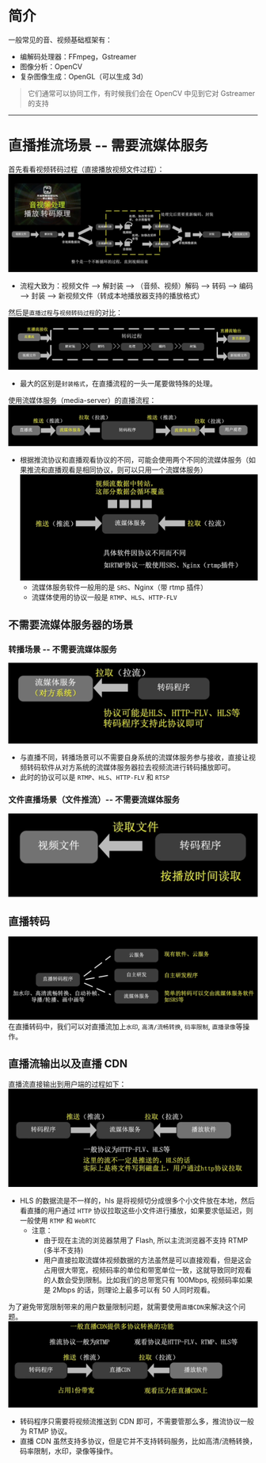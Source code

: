 # 简介
一般常见的音、视频基础框架有：
- 编解码处理器：FFmpeg，Gstreamer
- 图像分析：OpenCV
- 复杂图像生成：OpenGL（可以生成 3d）

> 它们通常可以协同工作，有时候我们会在 OpenCV 中见到它对 Gstreamer 的支持

---


# 直播推流场景 -- 需要流媒体服务
首先看看视频转码过程（直接播放视频文件过程）：
![](01_intro_images/视频转码工作流程.png)
- 流程大致为：视频文件 —> 解封装 —> （音频、视频）解码 —> 转码 —> 编码 —> 封装 —> 新视频文件（转成本地播放器支持的播放格式）

然后是`直播过程`与`视频转码过程`的对比：
![](01_intro_images/直播与视频转码过程对比.png)
- 最大的区别是`封装格式`，在直播流程的一头一尾要做特殊的处理。

使用流媒体服务（media-server）的直播流程：
![](01_intro_images/使用流媒体服务的直播流程.png)
- 根据推流协议和直播观看协议的不同，可能会使用两个不同的流媒体服务（如果推流和直播观看是相同协议，则可以只用一个流媒体服务）
    ![](01_intro_images/media-server的功能.png)
    - 流媒体服务软件一般用的是 `SRS`、Nginx（带 rtmp 插件）
    - 流媒体使用的协议一般是 `RTMP`、`HLS`、`HTTP-FLV`

## 不需要流媒体服务器的场景
### 转播场景 -- 不需要流媒体服务
![](01_intro_images/转播流程.png)
- 与直播不同，转播场景可以不需要自身系统的流媒体服务参与接收，直接让视频转码软件从对方系统的流媒体服务器拉去视频流进行转码播放即可。
- 此时的协议可以是 `RTMP`、`HLS`、`HTTP-FLV` 和 `RTSP`

### 文件直播场景（文件推流）-- 不需要流媒体服务
![](01_intro_images/文件推流.png)


## 直播转码
![](01_intro_images/直播转码流程.png)
在直播转码中，我们可以对直播流加上`水印`, `高清/流畅转换`, `码率限制`, `直播录像`等操作。


## 直播流输出以及直播 CDN
直播流直接输出到用户端的过程如下：
![](01_intro_images/直播流数据输出流程.png)
- HLS 的数据流是不一样的，hls 是将视频切分成很多个小文件放在本地，然后看直播的用户通过 `HTTP` 协议拉取这些小文件进行播放，如果要求低延迟，则一般使用 `RTMP` 和 `WebRTC` 
  - 注意：
    - 由于现在主流的浏览器禁用了 Flash, 所以主流浏览器不支持 RTMP (多半不支持)
    - 用户直接拉取流媒体视频数据的方法虽然是可以直接观看，但是这会占用很大带宽，视频码率的单位和带宽单位一致，这就导致同时观看的人数会受到限制。比如我们的总带宽只有 100Mbps, 视频码率如果是 2Mbps 的话，则理论上最多可以有 50 人同时观看。

为了避免带宽限制带来的用户数量限制问题，就需要使用`直播CDN`来解决这个问题。
![](01_intro_images/直播CDN.png)
- 转码程序只需要将视频流推送到 CDN 即可，不需要管那么多，推流协议一般为 RTMP 协议。
- 直播 CDN 虽然支持多协议，但是它并不支持转码服务，比如高清/流畅转换，码率限制，水印，录像等操作。















